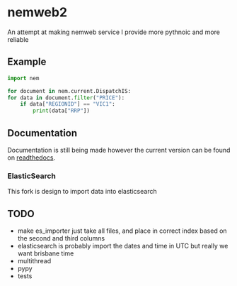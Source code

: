 # nemweb2
An attempt at making nemweb service I provide more pythnoic and more reliable

## Example
```python
import nem

for document in nem.current.DispatchIS:
for data in document.filter("PRICE"):
    if data["REGIONID"] == "VIC1":
        print(data["RRP"])
```

## Documentation
Documentation is still being made however the current version can be found on [readthedocs](http://nem.readthedocs.io/en/latest/).

### ElasticSearch
This fork is design to import data into elasticsearch


## TODO
- make es_importer just take all files, and place in correct index based on the second and third columns
- elasticsearch is probably import the dates and time in UTC but really we want brisbane time
- multithread
- pypy
- tests